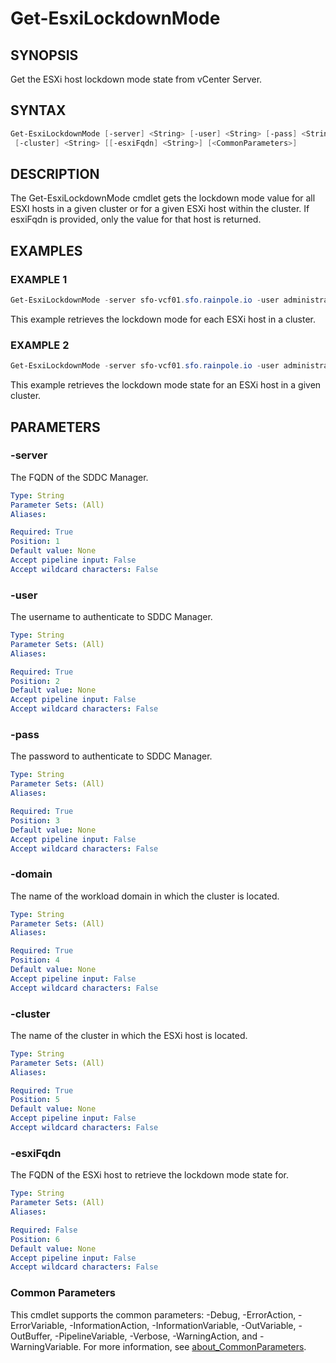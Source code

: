 # Get-EsxiLockdownMode

## SYNOPSIS

Get the ESXi host lockdown mode state from vCenter Server.

## SYNTAX

```powershell
Get-EsxiLockdownMode [-server] <String> [-user] <String> [-pass] <String> [-domain] <String>
 [-cluster] <String> [[-esxiFqdn] <String>] [<CommonParameters>]
```

## DESCRIPTION

The Get-EsxiLockdownMode cmdlet gets the lockdown mode value for all ESXI hosts in a given cluster or for a given ESXi host within the cluster.
If esxiFqdn is provided, only the value for that host is returned.

## EXAMPLES

### EXAMPLE 1

```powershell
Get-EsxiLockdownMode -server sfo-vcf01.sfo.rainpole.io -user administrator@vsphere.local -pass VMw@re1! -domain sfo-m01 -cluster sfo-m01-cl01
```

This example retrieves the lockdown mode for each ESXi host in a cluster.

### EXAMPLE 2

```powershell
Get-EsxiLockdownMode -server sfo-vcf01.sfo.rainpole.io -user administrator@vsphere.local -pass VMw@re1! -domain sfo-m01 -cluster sfo-m01-cl01 -esxiFqdn sfo01-m01-esx01.sfo.rainpole.io
```

This example retrieves the lockdown mode state for an ESXi host in a given cluster.

## PARAMETERS

### -server

The FQDN of the SDDC Manager.

```yaml
Type: String
Parameter Sets: (All)
Aliases:

Required: True
Position: 1
Default value: None
Accept pipeline input: False
Accept wildcard characters: False
```

### -user

The username to authenticate to SDDC Manager.

```yaml
Type: String
Parameter Sets: (All)
Aliases:

Required: True
Position: 2
Default value: None
Accept pipeline input: False
Accept wildcard characters: False
```

### -pass

The password to authenticate to SDDC Manager.

```yaml
Type: String
Parameter Sets: (All)
Aliases:

Required: True
Position: 3
Default value: None
Accept pipeline input: False
Accept wildcard characters: False
```

### -domain

The name of the workload domain in which the cluster is located.

```yaml
Type: String
Parameter Sets: (All)
Aliases:

Required: True
Position: 4
Default value: None
Accept pipeline input: False
Accept wildcard characters: False
```

### -cluster

The name of the cluster in which the ESXi host is located.

```yaml
Type: String
Parameter Sets: (All)
Aliases:

Required: True
Position: 5
Default value: None
Accept pipeline input: False
Accept wildcard characters: False
```

### -esxiFqdn

The FQDN of the ESXi host to retrieve the lockdown mode state for.

```yaml
Type: String
Parameter Sets: (All)
Aliases:

Required: False
Position: 6
Default value: None
Accept pipeline input: False
Accept wildcard characters: False
```

### Common Parameters

This cmdlet supports the common parameters: -Debug, -ErrorAction, -ErrorVariable, -InformationAction, -InformationVariable, -OutVariable, -OutBuffer, -PipelineVariable, -Verbose, -WarningAction, and -WarningVariable. For more information, see [about_CommonParameters](http://go.microsoft.com/fwlink/?LinkID=113216).
